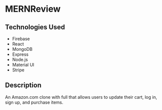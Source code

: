 # MERNReview

## Technologies Used

- Firebase
- React
- MongoDB
- Express
- Node.js
- Material UI
- Stripe

## Description

An Amazon.com clone with full that allows users to update their cart, log in, sign up, and purchase items.